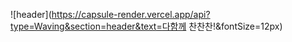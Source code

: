 ![header](https://capsule-render.vercel.app/api?type=Waving&section=header&text=다함께 찬찬찬!&fontSize=12px)
